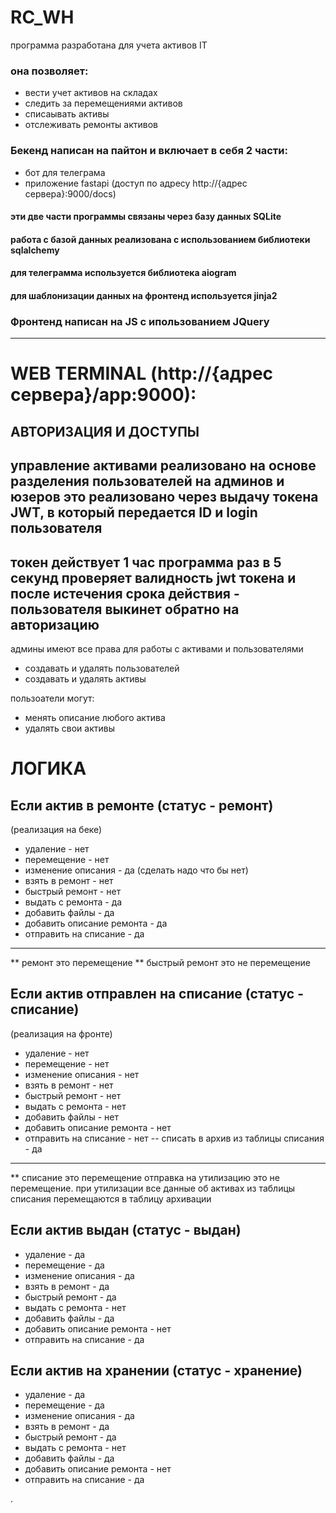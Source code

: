 # RC_WH

программа разработана для учета активов IT
### она позволяет:
- вести учет активов на складах
- следить за перемещениями активов
- списаывать активы
- отслеживать ремонты активов

### Бекенд написан на пайтон и включает в себя 2 части:
- бот для телеграма
- приложение fastapi (доступ по адресу http://{адрес сервера}:9000/docs)
#### эти две части программы связаны через базу данных SQLite
#### работа с базой данных реализована с использованием библиотеки sqlalchemy
#### для телеграмма используется библиотека aiogram
#### для шаблонизации данных на фронтенд используется jinja2
### Фронтенд написан на JS с ипользованием JQuery

---------------------------
# **WEB TERMINAL (http://{адрес сервера}/app:9000)**:
## АВТОРИЗАЦИЯ И ДОСТУПЫ

управление активами реализовано на основе разделения пользователей на админов и юзеров
это реализовано через выдачу токена JWT, в который передается ID и login пользователя
---- 
токен действует 1 час
программа раз в 5 секунд проверяет валидность jwt токена и после истечения срока действия - пользователя выкинет обратно на авторизацию
----
админы имеют все права для работы с активами и пользователями
- создавать и удалять пользователей
- создавать и удалять активы

пользоатели могут:
- менять описание любого актива
- удалять свои активы

# ЛОГИКА
## Если актив в ремонте (статус - ремонт)
(реализация на беке)
- удаление - нет
- перемещение - нет
- изменение описания - да (сделать надо что бы нет)
- взять в ремонт - нет
- быстрый ремонт - нет
- выдать с ремонта - да
- добавить файлы - да
- добавить описание ремонта - да
- отправить на списание - да
------------------------
** ремонт это перемещение
** быстрый ремонт это не перемещение

## Если актив отправлен на списание (статус - списание)
(реализация на фронте)
- удаление - нет 
- перемещение - нет
- изменение описания - нет
- взять в ремонт - нет
- быстрый ремонт - нет
- выдать с ремонта - нет
- добавить файлы - нет
- добавить описание ремонта - нет
- отправить на списание - нет
-- списать в архив из таблицы списания - да
___________________________________
** списание это перемещение
отправка на утилизацию это не перемещение. при утилизации все данные об активах из таблицы списания перемещаются в таблицу 
архивации



## Если актив выдан (статус - выдан)
- удаление - да
- перемещение - да
- изменение описания - да
- взять в ремонт - да
- быстрый ремонт - да
- выдать с ремонта - нет
- добавить файлы - да
- добавить описание ремонта - нет
- отправить на списание - да

## Если актив на хранении (статус - хранение)
- удаление - да
- перемещение - да
- изменение описания - да
- взять в ремонт - да
- быстрый ремонт - да
- выдать с ремонта - нет
- добавить файлы - да
- добавить описание ремонта - нет
- отправить на списание - да

.


